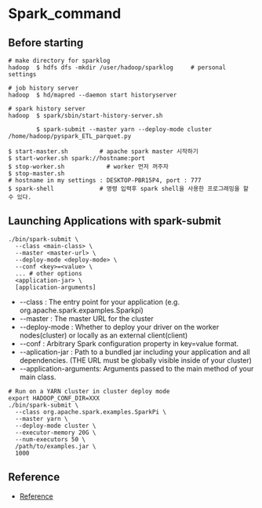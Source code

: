 # Spark_command

## Before starting
```
# make directory for sparklog
hadoop  $ hdfs dfs -mkdir /user/hadoop/sparklog     # personal settings

# job history server
hadoop  $ hd/mapred --daemon start historyserver

# spark history server
hadoop  $ spark/sbin/start-history-server.sh

        $ spark-submit --master yarn --deploy-mode cluster /home/hadoop/pyspark_ETL_parquet.py
```

```
$ start-master.sh         # apache spark master 시작하기
$ start-worker.sh spark://hostname:port
$ stop-worker.sh            # worker 먼저 꺼주자
$ stop-master.sh
# hostname in my settings : DESKTOP-PBR15P4, port : 777
$ spark-shell             # 명령 입력후 spark shell을 사용한 프로그래밍을 할 수 있다.
```
## Launching Applications with spark-submit
```
./bin/spark-submit \
  --class <main-class> \
  --master <master-url> \
  --deploy-mode <deploy-mode> \
  --conf <key>=<value> \
  ... # other options
  <application-jar> \
  [application-arguments]
```

- --class : The entry point for your application (e.g. org.apache.spark.expamples.Sparkpi)
- --master : The master URL for the cluster
- --deploy-mode : Whether to deploy your driver on the worker nodes(cluster) or locally as an external client(client)
- --conf : Arbitrary Spark configuration property in key=value format.
- --aplication-jar : Path to a bundled jar including your application and all dependencies. (THE URL must be globally visible inside of your cluster)
- --application-arguments: Arguments passed to the main method of your main class.
```
# Run on a YARN cluster in cluster deploy mode
export HADOOP_CONF_DIR=XXX
./bin/spark-submit \
  --class org.apache.spark.examples.SparkPi \
  --master yarn \
  --deploy-mode cluster \
  --executor-memory 20G \
  --num-executors 50 \
  /path/to/examples.jar \
  1000
```

## Reference
- [Reference](https://spark.apache.org/docs/latest/submitting-applications.html)